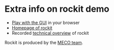# Extra info on rockit demo

 * [Play with the GUI](https://mybinder.org/v2/gh/meco-group/rockit_demo/main?urlpath=rockit_demo) in your browser
 * [Homepage of rockit](https://gitlab.kuleuven.be/meco-software/rockit)
 * Recorded [technical overview](https://youtu.be/dS4U_k6B904) of rockit

Rockit is produced by the [MECO team](https://www.mech.kuleuven.be/en/pma/research/meco).



